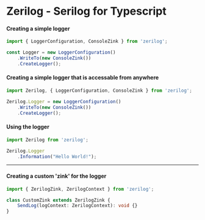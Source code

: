 # Zerilog - Serilog for Typescript

#### Creating a simple logger
```ts
import { LoggerConfiguration, ConsoleZink } from 'zerilog';

const Logger = new LoggerConfiguration()
    .WriteTo(new ConsoleZink())
    .CreateLogger();
```

#### Creating a simple logger that is accessable from anywhere
```ts
import Zerilog, { LoggerConfiguration, ConsoleZink } from 'zerilog';

Zerilog.Logger = new LoggerConfiguration()
    .WriteTo(new ConsoleZink())
    .CreateLogger();
```

#### Using the logger
```ts
import Zerilog from 'zerilog';

Zerilog.Logger
    .Information("Hello World!");
```

---

#### Creating a custom 'zink' for the logger
```ts
import { ZerilogZink, ZerilogContext } from 'zerilog';

class CustomZink extends ZerilogZink {
    SendLog(logContext: ZerilogContext): void {}
}
```